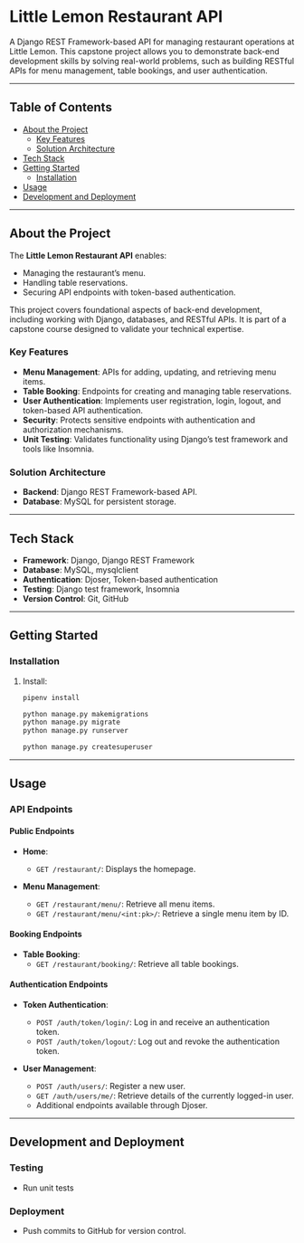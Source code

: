 # Little Lemon Restaurant API

A Django REST Framework-based API for managing restaurant operations at Little Lemon. This capstone project allows you to demonstrate back-end development skills by solving real-world problems, such as building RESTful APIs for menu management, table bookings, and user authentication.

---

## Table of Contents

- [About the Project](#about-the-project)
  - [Key Features](#key-features)
  - [Solution Architecture](#solution-architecture)
- [Tech Stack](#tech-stack)
- [Getting Started](#getting-started)
  - [Installation](#installation)
- [Usage](#usage)
- [Development and Deployment](#development-and-deployment)

---

## About the Project

The **Little Lemon Restaurant API** enables:  
- Managing the restaurant’s menu.  
- Handling table reservations.  
- Securing API endpoints with token-based authentication.  

This project covers foundational aspects of back-end development, including working with Django, databases, and RESTful APIs. It is part of a capstone course designed to validate your technical expertise. 

### Key Features

- **Menu Management**: APIs for adding, updating, and retrieving menu items.  
- **Table Booking**: Endpoints for creating and managing table reservations.  
- **User Authentication**: Implements user registration, login, logout, and token-based API authentication.  
- **Security**: Protects sensitive endpoints with authentication and authorization mechanisms.  
- **Unit Testing**: Validates functionality using Django’s test framework and tools like Insomnia.  

### Solution Architecture
  
- **Backend**: Django REST Framework-based API.  
- **Database**: MySQL for persistent storage. 

---

## Tech Stack

- **Framework**: Django, Django REST Framework  
- **Database**: MySQL, mysqlclient  
- **Authentication**: Djoser, Token-based authentication  
- **Testing**: Django test framework, Insomnia  
- **Version Control**: Git, GitHub  

---

## Getting Started

### Installation

1. Install:
   ```bash
   pipenv install

   python manage.py makemigrations
   python manage.py migrate
   python manage.py runserver

   python manage.py createsuperuser
   ```

---

## Usage  

### API Endpoints  

#### Public Endpoints  

- **Home**:  
  - `GET /restaurant/`: Displays the homepage.  

- **Menu Management**:  
  - `GET /restaurant/menu/`: Retrieve all menu items.  
  - `GET /restaurant/menu/<int:pk>/`: Retrieve a single menu item by ID.  

#### Booking Endpoints  

- **Table Booking**:  
  - `GET /restaurant/booking/`: Retrieve all table bookings.

#### Authentication Endpoints  

- **Token Authentication**:  
  - `POST /auth/token/login/`: Log in and receive an authentication token.  
  - `POST /auth/token/logout/`: Log out and revoke the authentication token.  

- **User Management**:  
  - `POST /auth/users/`: Register a new user.  
  - `GET /auth/users/me/`: Retrieve details of the currently logged-in user.  
  - Additional endpoints available through Djoser.

---

## Development and Deployment

### Testing

- Run unit tests

### Deployment

- Push commits to GitHub for version control.
